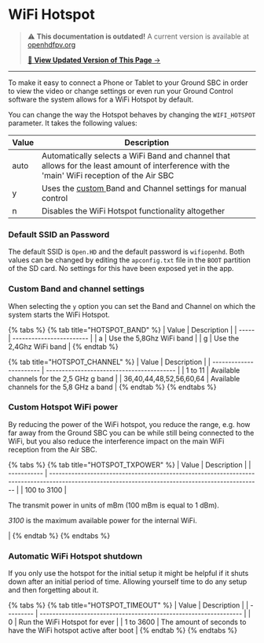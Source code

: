 # WiFi Hotspot

<!-- LEGACY DOCUMENTATION NOTICE -->
> ⚠️ **This documentation is outdated!** A current version is available at [openhdfpv.org](https://openhdfpv.org)
> 
> [📖 **View Updated Version of This Page** →](https://openhdfpv.org)

---


To make it easy to connect a Phone or Tablet to your Ground SBC in order to view the video or change settings or even run your Ground Control software the system allows for a WiFi Hotspot by default.

You can change the way the Hotspot behaves by changing the `WIFI_HOTSPOT` parameter. It takes the following values:

| Value | Description                                                                                                                                  |
| ----- | -------------------------------------------------------------------------------------------------------------------------------------------- |
| auto  | Automatically selects a WiFi Band and channel that allows for the least amount of interference with the 'main' WiFi reception of the Air SBC |
| y     | Uses the [custom ](wifi-hotspot.md#custom-band-and-channel-settings)Band and Channel settings for manual control                             |
| n     | Disables the WiFi Hotspot functionality altogether                                                                                           |

### Default SSID an Password

The default SSID is `Open.HD` and the default password is `wifiopenhd`. Both values can be changed by editing the `apconfig.txt` file in the `BOOT` partition of the SD card. No settings for this have been exposed yet in the app.

### Custom Band and channel settings

When selecting the `y` option you can set the Band and Channel on which the system starts the WiFi Hotspot.&#x20;

{% tabs %}
{% tab title="HOTSPOT_BAND" %}
| Value | Description              |
| ----- | ------------------------ |
| a     | Use the 5,8Ghz WiFi band |
| g     | Use the 2,4Ghz WiFi band |
{% endtab %}

{% tab title="HOTSPOT_CHANNEL" %}
| Value                   | Description                               |
| ----------------------- | ----------------------------------------- |
| 1 to 11                 | Available channels for the 2,5 GHz g band |
| 36,40,44,48,52,56,60,64 | Available channels for the 5,8 GHz a band |
{% endtab %}
{% endtabs %}

### Custom Hotspot WiFi power

By reducing the power of the WiFi hotspot, you reduce the range, e.g. how far away from the Ground SBC you can be while still being connected to the WiFi, but you also reduce the interference impact on the main WiFi reception from the Air SBC.

{% tabs %}
{% tab title="HOTSPOT_TXPOWER" %}
| Value       | Description                                                                                                                                       |
| ----------- | ------------------------------------------------------------------------------------------------------------------------------------------------- |
| 100 to 3100 | <p>The transmit power in units of mBm (100 mBm is equal to 1 dBm). </p><p><em>3100</em> is the maximum available power for the internal WiFi.</p> |
{% endtab %}
{% endtabs %}

### Automatic WiFi Hotspot shutdown

If you only use the hotspot for the initial setup it might be helpful if it shuts down after an initial period of time. Allowing yourself time to do any setup and then forgetting about it.

{% tabs %}
{% tab title="HOTSPOT_TIMEOUT" %}
| Value     | Description                                                      |
| --------- | ---------------------------------------------------------------- |
| 0         | Run the WiFi Hotspot for ever                                    |
| 1 to 3600 | The amount of seconds to have the WiFi hotspot active after boot |
{% endtab %}
{% endtabs %}

